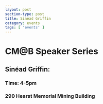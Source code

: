 ```yaml
---
layout: post
section-type: post
title: Sinéad Griffin
category: events
tags: [ 'events' ]
---
```

# CM@B Speaker Series
## Sinéad Griffin: 
### Time: 4-5pm
### 290 Hearst Memorial Mining Building



